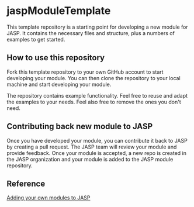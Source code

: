 # jaspModuleTemplate

This template repository is a starting point for developing a new module for JASP.
It contains the necessary files and structure, plus a numbers of examples to get started.

## How to use this repository

Fork this template repository to your own GitHub account to start developing your module.
You can then clone the repository to your local machine and start developing your module.

The repository contains example functionality.
Feel free to reuse and adapt the examples to your needs.
Feel also free to remove the ones you don't need.

## Contributing back new module to JASP

Once you have developed your module, you can contribute it back to JASP by creating a pull request.
The JASP team will review your module and provide feedback.
Once your module is accepted, a new repo is created in the JASP organization and your module is added to the JASP module repository.

## Reference
[Adding your own modules to JASP](https://github.com/jasp-stats/jasp-desktop/blob/development/Docs/development/jasp-adding-module.md)